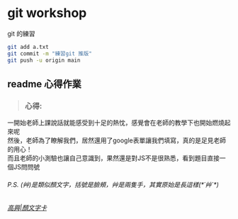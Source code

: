 # git workshop

git 的練習
```bash
git add a.txt
git commit -m "練習git 推版"
git push -u origin main

```
## readme 心得作業
>### 心得:   

一開始老師上課說話就能感受到十足的熱忱，感覺會在老師的教學下也開始燃燒起來呢   
然後，老師為了瞭解我們，居然還用了google表單讓我們填寫，真的是足見老師的用心！   
而且老師的小測驗也讓自己意識到，果然還是對JS不是很熟悉，看到題目直接一個JS問問號
###### P.S. (艸)是類似顏文字，括號是臉頰，艸是兩隻手，其實原始是長這樣(\*´艸`\*)
###### [高興|顏文字卡](https://facemood.grtimed.com/classification/%E9%AB%98%E8%88%88)
